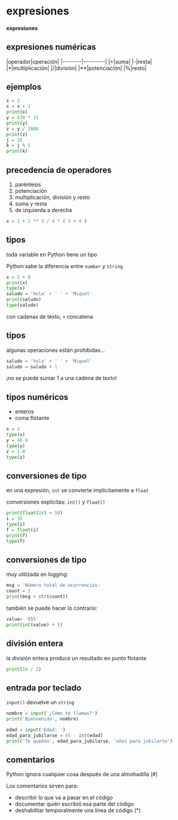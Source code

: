 # expresiones
#### expresiones

## expresiones numéricas
|operador|operación| <!-- .slide: style="font-size: 30px;"-->
|--------|---------|
|+|suma|
|-|resta|
|*|multiplicación|
|/|división|
|**|potenciación|
|%|resto|

## ejemplos

~~~python
x = 2
x = x + 2
print(x)
y = 430 * 11
print(y)
z = y / 1000
print(z)
j = 26
k = j % 5
print(k)
~~~

## precedencia de operadores

1. paréntesis
2. potenciación
3. multiplicación, división y resto
4. suma y resta
5. de izquierda a derecha

~~~python
x = 1 + 2 ** 3 / 4 * ( 5 + 4 )
~~~

## tipos

toda variable en Python tiene un tipo

Python sabe la diferencia entre `number` y `string`

~~~python
x = 5 + 8
print(x)
type(x)
saludo = 'hola' + ' ' + 'Miguel'
print(saludo)
type(saludo)
~~~

con cadenas de texto, `+` concatena

## tipos

algunas operaciones están prohibidas...

~~~python
saludo = 'hola' + ' ' + 'Miguel'
saludo = saludo + 1
~~~

¡no se puede sumar 1 a una cadena de texto!

## tipos numéricos

- enteros
- coma flotante

~~~python
x = 1 
type(x)
y = 48.9
type(y)
z = 1.0
type(z)
~~~

## conversiones de tipo
en una expresión, `int` se convierte implícitamente a `float`

conversiones explícitas: `int()` y `float()`

~~~python
print(float(24) + 50)
i = 35
type(i)
f = float(i)
print(f)
type(f)
~~~

## conversiones de tipo

muy utilizada en logging:

~~~python
msg = 'Número total de ocurrencias: '
count = 2
print(msg + str(count))
~~~

también se puede hacer lo contrario:

~~~python
value= '555'
print(int(value) + 5)
~~~

## división entera

la división entera produce un resultado en punto flotante

~~~python
print(10 / 2)
~~~

## entrada por teclado

`input()` devuelve un `string`

~~~python
nombre = input('¿Cómo te llamas?')
print('Bienvenido', nombre)
~~~

~~~python
edad = input('Edad: ')
edad_para_jubilarse = 65 - int(edad)
print('Te quedan', edad_para_jubilarse, 'años para jubilarte')
~~~

## comentarios

Python ignora cualquier cosa después de una almohadilla (#)

Los comentarios sirven para:

- describir lo que va a pasar en el código
- documentar quién escribió esa parte del código
- deshabilitar temporalmente una línea de código (*)

